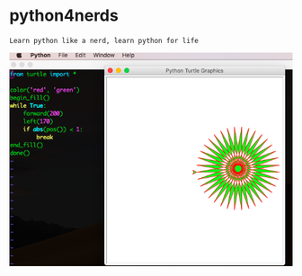 # python4nerds

```
Learn python like a nerd, learn python for life
```

![python_graphics](python_turtle_graphics.png?raw=true)
